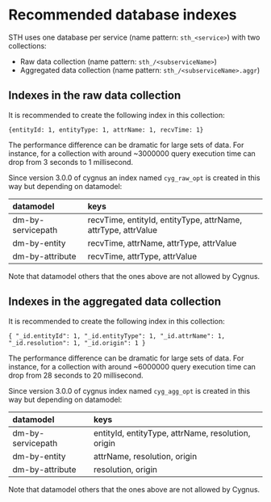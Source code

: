 # Recommended database indexes

STH uses one database per service (name pattern: `sth_<service>`) with two collections:

-   Raw data collection (name pattern: `sth_/<subserviceName>`)
-   Aggregated data collection (name pattern: `sth_/<subserviceName>.aggr`)

## Indexes in the raw data collection

It is recommended to create the following index in this collection:

```
{entityId: 1, entityType: 1, attrName: 1, recvTime: 1}
```

The performance difference can be dramatic for large sets of data. For instance, for a collection with around ~3000000
query execution time can drop from 3 seconds to 1 millisecond.

Since version 3.0.0 of cygnus an index named `cyg_raw_opt` is created in this way but depending on datamodel:

| datamodel         | keys                                                             |
| :---------------- | :--------------------------------------------------------------- |
| dm-by-servicepath | recvTime, entityId, entityType, attrName, attrType, attrValue    |
| dm-by-entity      | recvTime, attrName, attrType, attrValue                          |
| dm-by-attribute   | recvTime, attrType, attrValue                                    |

Note that datamodel others that the ones above are not allowed by Cygnus.

## Indexes in the aggregated data collection

It is recommended to create the following index in this collection:

```
{ "_id.entityId": 1, "_id.entityType": 1, "_id.attrName": 1, "_id.resolution": 1, "_id.origin": 1 }
```

The performance difference can be dramatic for large sets of data. For instance, for a collection with around ~6000000
query execution time can drop from 28 seconds to 20 millisecond.

Since version 3.0.0 of cygnus index named `cyg_agg_opt` is created in this way but depending on datamodel:

| datamodel          | keys                                               |
| :----------------- | :------------------------------------------------- |
| dm-by-servicepath  | entityId, entityType, attrName, resolution, origin |
| dm-by-entity       | attrName, resolution, origin                       |
| dm-by-attribute    | resolution, origin                                 |

Note that datamodel others that the ones above are not allowed by Cygnus.
